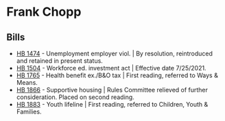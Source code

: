 # Frank Chopp
## Bills
* [HB 1474](/bill/2021-22/hb/1474/) - Unemployment employer viol. | By resolution, reintroduced and retained in present status.
* [HB 1504](/bill/2021-22/hb/1504/) - Workforce ed. investment act | Effective date 7/25/2021.
* [HB 1765](/bill/2021-22/hb/1765/) - Health benefit ex./B&O tax | First reading, referred to Ways & Means.
* [HB 1866](/bill/2021-22/hb/1866/) - Supportive housing | Rules Committee relieved of further consideration.  Placed on second reading.
* [HB 1883](/bill/2021-22/hb/1883/) - Youth lifeline | First reading, referred to Children, Youth & Families.

